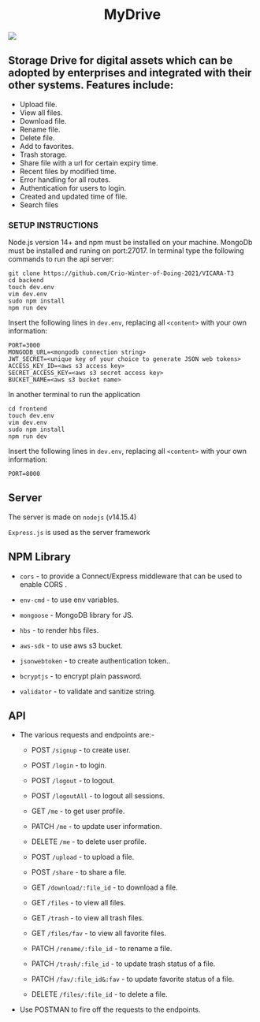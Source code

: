 <h1 align="center">
  MyDrive
</h1>
<img src="https://github.com/Crio-Winter-of-Doing-2021/VICARA-T3/blob/main/frontend/public/img/home.png">

## Storage Drive for digital assets which can be adopted by enterprises and integrated with their other systems. Features include:

- Upload file.
- View all files.
- Download file.
- Rename file.
- Delete file.
- Add to favorites.
- Trash storage.
- Share file with a url for certain expiry time.
- Recent files by modified time.
- Error handling for all routes.
- Authentication for users to login.
- Created and updated time of file.
- Search files

### SETUP INSTRUCTIONS

Node.js version 14+ and npm must be installed on your machine. MongoDb must be installed and runing on port:27017. In terminal type the following commands to run the api server:

```
git clone https://github.com/Crio-Winter-of-Doing-2021/VICARA-T3
cd backend
touch dev.env
vim dev.env
sudo npm install
npm run dev
```

Insert the following lines in `dev.env`, replacing all `<content>` with your own information:

```
PORT=3000
MONGODB_URL=<mongodb connection string>
JWT_SECRET=<unique key of your choice to generate JSON web tokens>
ACCESS_KEY_ID=<aws s3 access key>
SECRET_ACCESS_KEY=<aws s3 secret access key>
BUCKET_NAME=<aws s3 bucket name>
```

In another terminal to run the application

```
cd frontend
touch dev.env
vim dev.env
sudo npm install
npm run dev
```

Insert the following lines in `dev.env`, replacing all `<content>` with your own information:

```
PORT=8000
```

## Server

The server is made on `nodejs` (v14.15.4)

`Express.js` is used as the server framework

## NPM Library

- `cors` - to provide a Connect/Express middleware that can be used to enable CORS .

- `env-cmd` - to use env variables.

- `mongoose` - MongoDB library for JS.

- `hbs` - to render hbs files.

- `aws-sdk` - to use aws s3 bucket.

- `jsonwebtoken` - to create authentication token..

- `bcryptjs` - to encrypt plain password.

- `validator` - to validate and sanitize string.

## API

- The various requests and endpoints are:-

  - POST `/signup` - to create user.

  - POST `/login` - to login.

  - POST `/logout` - to logout.

  - POST `/logoutAll` - to logout all sessions.

  - GET `/me` - to get user profile.

  - PATCH `/me` - to update user information.

  - DELETE `/me` - to delete user profile.

  - POST `/upload` - to upload a file.

  - POST `/share` - to share a file.

  - GET `/download/:file_id` - to download a file.

  - GET `/files` - to view all files.

  - GET `/trash` - to view all trash files.

  - GET `/files/fav` - to view all favorite files.

  - PATCH `/rename/:file_id` - to rename a file.

  - PATCH `/trash/:file_id` - to update trash status of a file.

  - PATCH `/fav/:file_id&:fav` - to update favorite status of a file.

  - DELETE `/files/:file_id` - to delete a file.

- Use POSTMAN to fire off the requests to the endpoints.
